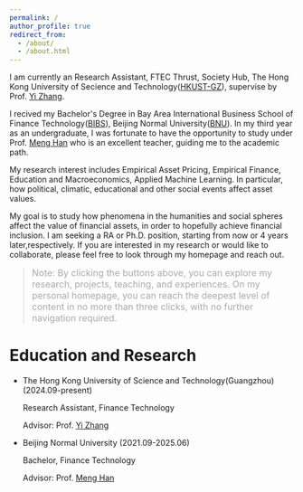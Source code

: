 ```yaml
---
permalink: /
author_profile: true
redirect_from: 
  - /about/
  - /about.html
---
```


I am currently an Research Assistant, FTEC Thrust, Society Hub, The Hong Kong University of Secience and Technology([HKUST-GZ](https://www.hkust-gz.edu.cn/zh/?variant=zh-cn)), supervise by Prof. [Yi Zhang](https://sites.google.com/view/yzhangone/home).

I recived my Bachelor's Degree in Bay Area International Business School of Finance Technology([BIBS](https://bibs.bnu.edu.cn/)), Beijing Normal University([BNU](https://www.bnu.edu.cn/)). In my third year as an undergraduate, I was fortunate to have the opportunity to study under Prof. [Meng Han](https://bibs.bnu.edu.cn/teachers/qzjs/587d80e0309b4d559299abec5d16924b.htm) who is an excellent teacher, guiding me to the academic path.

My research interest includes Empirical Asset Pricing, Empirical Finance, Education and Macroeconomics, Applied Machine Learning. In particular, how political, climatic, educational and other social events affect asset values.

My goal is to study how phenomena in the humanities and social spheres affect the value of financial assets, in order to hopefully achieve financial inclusion. I am seeking a RA or Ph.D. position, starting from now or 4 years later,respectively. If you are interested in my research or would like to collaborate, please feel free to look through my homepage and reach out. 

> <font color=DarkGray size=3>Note: By clicking the buttons above, you can explore my research, projects, teaching, and experiences. On my personal homepage, you can reach the deepest level of content in no more than three clicks, with no further navigation required.</font>   


Education and Research
====

* The Hong Kong University of Science and Technology(Guangzhou) (2024.09-present)

  Research Assistant, Finance Technology
  
  Advisor: Prof. [Yi Zhang](https://sites.google.com/view/yzhangone/home)

* Beijing Normal University (2021.09-2025.06)
  
  Bachelor, Finance Technology
  
  Advisor: Prof. [Meng Han](https://bibs.bnu.edu.cn/teachers/qzjs/587d80e0309b4d559299abec5d16924b.htm)









